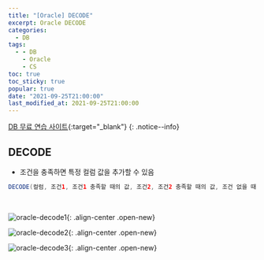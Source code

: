 ```yaml
---
title: "[Oracle] DECODE"
excerpt: Oracle DECODE
categories:
  - DB
tags:
  - - DB
    - Oracle
    - CS
toc: true
toc_sticky: true
popular: true
date: "2021-09-25T21:00:00"
last_modified_at: 2021-09-25T21:00:00
---
```


[DB 무료 연습 사이트](http://www.sqlfiddle.com/){:target="\_blank"}
{: .notice--info}

## DECODE

- 조건을 충족하면 특정 컬럼 값을 추가할 수 있음

```java
DECODE(컬럼, 조건1, 조건1 충족할 때의 값, 조건2, 조건2 충족할 때의 값, 조건 없을 때의 값)
```

<br>

![oracle-decode1](https://user-images.githubusercontent.com/62803763/134771991-199d254b-2249-4172-85c3-989a5cf42b57.PNG){: .align-center .open-new}

![oracle-decode2](https://user-images.githubusercontent.com/62803763/134771993-ab9eadef-7aa5-425a-a181-e82783b7ff9c.PNG){: .align-center .open-new}

![oracle-decode3](https://user-images.githubusercontent.com/62803763/134771994-40f71720-1b99-4e3d-b49c-5598baec06b6.PNG){: .align-center .open-new}
